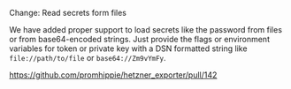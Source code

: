Change: Read secrets form files

We have added proper support to load secrets like the password from files or
from base64-encoded strings. Just provide the flags or environment variables
for token or private key with a DSN formatted string like `file://path/to/file`
or `base64://Zm9vYmFy`.

https://github.com/promhippie/hetzner_exporter/pull/142
